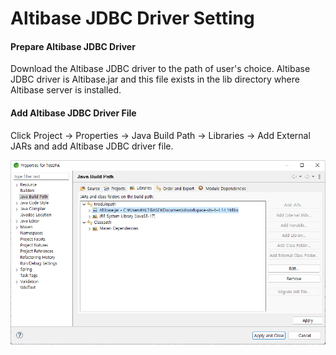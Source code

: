 # Altibase JDBC Driver Setting

#### Prepare Altibase JDBC Driver

Download the Altibase JDBC driver to the path of user's choice. Altibase JDBC driver is Altibase.jar and this file exists in the lib directory where Altibase server is installed.

#### Add Altibase JDBC Driver File

Click Project -> Properties -> Java Build Path -> Libraries -> Add External JARs and add Altibase JDBC driver file.

![](../media/JPA/java_build_path_window.png)

<br>

